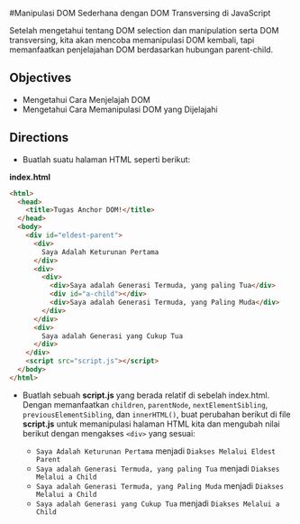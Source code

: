 #Manipulasi DOM Sederhana dengan DOM Transversing di JavaScript

Setelah mengetahui tentang DOM selection dan manipulation serta DOM transversing, kita akan mencoba memanipulasi DOM kembali, tapi memanfaatkan penjelajahan DOM berdasarkan hubungan parent-child.

## Objectives

- Mengetahui Cara Menjelajah DOM
- Mengetahui Cara Memanipulasi DOM yang Dijelajahi

## Directions

- Buatlah suatu halaman HTML seperti berikut:

**index.html**
```html
<html>
  <head>
    <title>Tugas Anchor DOM!</title>
  </head>
  <body>
    <div id="eldest-parent">
      <div>
        Saya Adalah Keturunan Pertama
      </div>
      <div>
        <div>
          <div>Saya adalah Generasi Termuda, yang paling Tua</div>
          <div id="a-child"></div>
          <div>Saya adalah Generasi Termuda, yang Paling Muda</div>
        </div>
      </div>
      <div>
        Saya adalah Generasi yang Cukup Tua
      </div>
    </div>
    <script src="script.js"></script>
  </body>
</html>
```

- Buatlah sebuah **script.js** yang berada relatif di sebelah index.html. Dengan memanfaatkan `children`, `parentNode`, `nextElementSibling`, `previousElementSibling`, dan `innerHTML()`, buat perubahan berikut di file **script.js** untuk memanipulasi halaman HTML kita dan mengubah nilai berikut dengan mengakses `<div>` yang sesuai:

  - `Saya Adalah Keturunan Pertama` menjadi `Diakses Melalui Eldest Parent`
  - `Saya adalah Generasi Termuda, yang paling Tua` menjadi `Diakses Melalui a Child`
  - `Saya adalah Generasi Termuda, yang Paling Muda` menjadi `Diakses Melalui a Child`
  - `Saya adalah Generasi yang Cukup Tua` menjadi `Diakses Melalui a Child`

